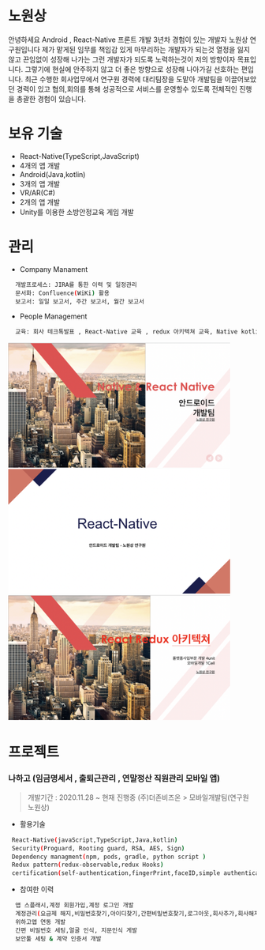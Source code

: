 # 노원상

안녕하세요 Android , React-Native 프론트 개발 3년차 경험이 있는 개발자 노원상 연구원입니다
제가 맡게된 임무를 책임감 있게 마무리하는 개발자가 되는것 열정을 잃지 않고 끈임없이 성장해 나가는
그런 개발자가 되도록 노력하는것이 저의 방향이자 목표입니다.
그렇기에 현실에 안주하지 않고 더 좋은 방향으로 성장해 나아가길 선호하는 편입니다.
최근 수행한 회사업무에서 연구원 경력에 대리팀장을 도맡아 개발팀을 이끌어보았던 경력이 있고 협의,회의를 통해
성공적으로 서비스를 운영할수 있도록 전체적인 진행을 총괄한 경험이 있습니다.

# 보유 기술 

- React-Native(TypeScript,JavaScript)
 - 4개의 앱 개발 
- Android(Java,kotlin) 
 - 3개의 앱 개발 
- VR/AR(C#)
 - 2개의 앱 개발
 - Unity를 이용한 소방안정교육 게임 개발

# 관리

- Company Manament

```sh
  개발프로세스: JIRA를 통한 이력 및 일정관리
  문서화: Confluence(WiKi) 활용
  보고서: 일일 보고서, 주간 보고서, 월간 보고서
```

- People Management

```sh
  교육: 회사 테크톡발표 , React-Native 교육 , redux 아키텍쳐 교육, Native kotlin 교육
```

<div>
<img src="./images/education/education_1.png" width="450">
<img src="./images/education/education_2.png" width="450">
<img src="./images/education/education_3.png" width="450">
</div>

# 프로젝트 

### 나하고 (임금명세서 , 출퇴근관리 , 연말정산 직원관리 모바일 앱)

> 개발기간 : 2020.11.28 ~ 현재 진행중
> (주)더존비즈온 > 모바일개발팀(연구원 노원상)

- 활용기술 

```sh
 React-Native(javaScript,TypeScript,Java,kotlin)
 Security(Proguard, Rooting guard, RSA, AES, Sign)
 Dependency managment(npm, pods, gradle, python script )
 Redux pattern(redux-observable,redux Hooks)
 certification(self-authentication,fingerPrint,faceID,simple authentication)
```

- 참여한 이력

```sh
  앱 스플래시,계정 회원가입,계정 로그인 개발
  계정관리(요금제 해지,비밀번호찾기,아이디찾기,간편비밀번호찾기,로그아웃,회사추가,회사해지) 개발
  위하고앱 연동 개발
  간편 비밀번호 세팅,얼굴 인식, 지문인식 게발
  보안툴 세팅 & 계약 인증서 개발 
```


